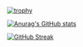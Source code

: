 [![trophy](https://github-profile-trophy.vercel.app/?username=lmillan1)](https://github.com/ryo-ma/github-profile-trophy)

[![Anurag's GitHub stats](https://github-readme-stats-one-bice.vercel.app/api?username=lmillan1&count_private=true&show_icons=true&role=OWNER,ORGANIZATION_MEMBER,COLLABORATOR)](https://github.com/anuraghazra/github-readme-stats)

[![GitHub Streak](https://streak-stats.demolab.com/?user=lmillan1)](https://git.io/streak-stats)
